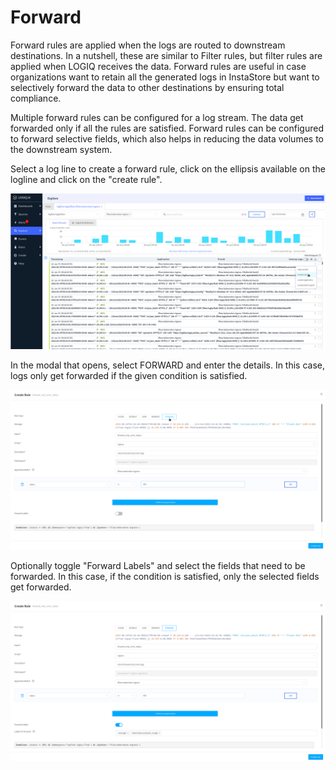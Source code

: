 # Forward

Forward rules are applied when the logs are routed to downstream destinations. In a nutshell, these are similar to Filter rules, but filter rules are applied when LOGIQ receives the data. Forward rules are useful in case organizations want to retain all the generated logs in InstaStore but want to selectively forward the data to other destinations by ensuring total compliance.

Multiple forward rules can be configured for a log stream. The data get forwarded only if all the rules are satisfied. Forward rules can be configured to forward selective fields, which also helps in reducing the data volumes to the downstream system.

Select a log line to create a forward rule, click on the ellipsis available on the logline and click on the "create rule".

![](<../../.gitbook/assets/image (25).png>)

In the modal that opens, select FORWARD and enter the details. In this case, logs only get forwarded if the given condition is satisfied.

![](<../../.gitbook/assets/image (26).png>)

Optionally toggle "Forward Labels" and select the fields that need to be forwarded. In this case, if the condition is satisfied, only the selected fields get forwarded.

![](<../../.gitbook/assets/image (18).png>)

